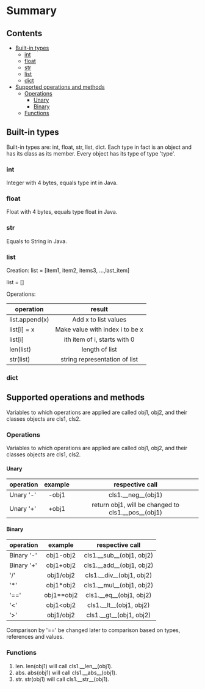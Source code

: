 # Summary
## Contents
* [Built-in types](#built-in-types) 
  * [int](#int) 
  * [float](#float)
  * [str](#str)
  * [list](#list)
  * [dict](#dict)
* [Supported operations and methods](#supported-operations-and-methods)
    * [Operations](#operations)
      * [Unary](#unary)
      * [Binary](#binary)
    * [Functions](#functions)

## Built-in types

Built-in types are: int, float, str, list, dict.
Each type in fact is an object and has its class as its member. Every object has its type of type 'type'.
### int
Integer with 4 bytes, equals type int in Java. 
### float
Float with 4 bytes, equals type float in Java.
### str

Equals to String in Java. 
### list
Creation:
list = [item1, item2, items3, ...,last_item]

list = []

Operations:

| operation      |             result              |
|----------------|:-------------------------------:|
| list.append(x) |      Add x to list values       |
| list[i] = x    | Make value with index i to be x |
| list[i]        |  ith item of i, starts with 0   |
| len(list)      |         length of list          |
| str(list)      |  string representation of list  |


### dict


## Supported operations and methods
Variables to which operations are applied are called obj1, obj2, and their classes objects are cls1, cls2.
### Operations
Variables to which operations are applied are called obj1, obj2, and their classes objects are cls1, cls2.
#### Unary
| operation | example |                    respective call                     |
|-----------|:-------:|:------------------------------------------------------:|
| Unary '-' |  -obj1  |                 cls1.\_\_neg\_\_(obj1)                 |
| Unary '+' |  +obj1  | return obj1, will be changed to cls1.\_\_pos\_\_(obj1) |

#### Binary

| operation  |  example   |       respective call        |
|------------|:----------:|:----------------------------:|
| Binary '-' | obj1-obj2  | cls1.\_\_sub\_\_(obj1, obj2) |
| Binary '+' | obj1+obj2  | cls1.\_\_add\_\_(obj1, obj2) |
| '/'        | obj1/obj2  | cls1.\_\_div\_\_(obj1, obj2) |
| '*'        | obj1*obj2  | cls1.\_\_mul\_\_(obj1, obj2) |
| '=='       | obj1==obj2 | cls1.\_\_eq\_\_(obj1, obj2)  |
| '<'        | obj1<obj2  | cls1.\_\_lt\_\_(obj1, obj2)  |
| '>'        | obj1/obj2  | cls1.\_\_gt\_\_(obj1, obj2)  |

Comparison by  '==' be changed later to comparison based on types, references and values.

### Functions
1. len. len(obj1) will call cls1.\_\_len\_\_(obj1).
2. abs. abs(obj1) will call cls1.\_\_abs\_\_(obj1).
3. str. str(obj1) will call cls1.\_\_str\_\_(obj1).
